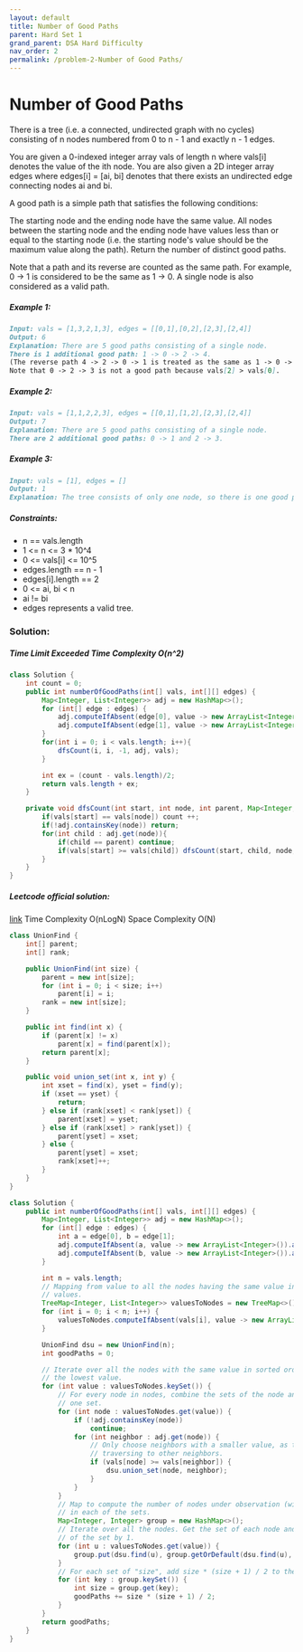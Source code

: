 ```yaml
---
layout: default
title: Number of Good Paths
parent: Hard Set 1
grand_parent: DSA Hard Difficulty
nav_order: 2
permalink: /problem-2-Number of Good Paths/
---
```

# Number of Good Paths
There is a tree (i.e. a connected, undirected graph with no cycles) consisting of n nodes numbered from 0 to n - 1 and exactly n - 1 edges.

You are given a 0-indexed integer array vals of length n where vals[i] denotes the value of the ith node. You are also given a 2D integer array edges where edges[i] = [ai, bi] denotes that there exists an undirected edge connecting nodes ai and bi.

A good path is a simple path that satisfies the following conditions:

The starting node and the ending node have the same value.
All nodes between the starting node and the ending node have values less than or equal to the starting node (i.e. the starting node's value should be the maximum value along the path).
Return the number of distinct good paths.

Note that a path and its reverse are counted as the same path. For example, 0 -> 1 is considered to be the same as 1 -> 0. A single node is also considered as a valid path.

##### Example 1:

````markdown
Input: vals = [1,3,2,1,3], edges = [[0,1],[0,2],[2,3],[2,4]]
Output: 6
Explanation: There are 5 good paths consisting of a single node.
There is 1 additional good path: 1 -> 0 -> 2 -> 4.
(The reverse path 4 -> 2 -> 0 -> 1 is treated as the same as 1 -> 0 -> 2 -> 4.)
Note that 0 -> 2 -> 3 is not a good path because vals[2] > vals[0].
````
##### Example 2:

```markdown
Input: vals = [1,1,2,2,3], edges = [[0,1],[1,2],[2,3],[2,4]]
Output: 7
Explanation: There are 5 good paths consisting of a single node.
There are 2 additional good paths: 0 -> 1 and 2 -> 3.
```
##### Example 3:

````markdown
Input: vals = [1], edges = []
Output: 1
Explanation: The tree consists of only one node, so there is one good path.
````
##### Constraints:
* n == vals.length
* 1 <= n <= 3 * 10^4
* 0 <= vals[i] <= 10^5
* edges.length == n - 1
* edges[i].length == 2
* 0 <= ai, bi < n
* ai != bi
* edges represents a valid tree.

### Solution:
##### Time Limit Exceeded Time Complexity O(n^2)

```java
class Solution {
    int count = 0;
    public int numberOfGoodPaths(int[] vals, int[][] edges) {
        Map<Integer, List<Integer>> adj = new HashMap<>();
        for (int[] edge : edges) {
            adj.computeIfAbsent(edge[0], value -> new ArrayList<Integer>()).add(edge[1]);
            adj.computeIfAbsent(edge[1], value -> new ArrayList<Integer>()).add(edge[0]);
        }
        for(int i = 0; i < vals.length; i++){
            dfsCount(i, i, -1, adj, vals);
        }

        int ex = (count - vals.length)/2;
        return vals.length + ex;
    }

    private void dfsCount(int start, int node, int parent, Map<Integer, List<Integer>> adj, int[] vals){
        if(vals[start] == vals[node]) count ++;
        if(!adj.containsKey(node)) return;
        for(int child : adj.get(node)){
            if(child == parent) continue;
            if(vals[start] >= vals[child]) dfsCount(start, child, node, adj, vals);
        }
    }
}
```
##### Leetcode official solution: 
[link](https://leetcode.com/problems/number-of-good-paths/solutions/2892908/number-of-good-paths/)
Time Complexity O(nLogN)
Space Complexity  O(N)
```java
class UnionFind {
    int[] parent;
    int[] rank;

    public UnionFind(int size) {
        parent = new int[size];
        for (int i = 0; i < size; i++)
            parent[i] = i;
        rank = new int[size];
    }

    public int find(int x) {
        if (parent[x] != x)
            parent[x] = find(parent[x]);
        return parent[x];
    }

    public void union_set(int x, int y) {
        int xset = find(x), yset = find(y);
        if (xset == yset) {
            return;
        } else if (rank[xset] < rank[yset]) {
            parent[xset] = yset;
        } else if (rank[xset] > rank[yset]) {
            parent[yset] = xset;
        } else {
            parent[yset] = xset;
            rank[xset]++;
        }
    }
}

class Solution {
    public int numberOfGoodPaths(int[] vals, int[][] edges) {
        Map<Integer, List<Integer>> adj = new HashMap<>();
        for (int[] edge : edges) {
            int a = edge[0], b = edge[1];
            adj.computeIfAbsent(a, value -> new ArrayList<Integer>()).add(b);
            adj.computeIfAbsent(b, value -> new ArrayList<Integer>()).add(a);
        }

        int n = vals.length;
        // Mapping from value to all the nodes having the same value in sorted order of
        // values.
        TreeMap<Integer, List<Integer>> valuesToNodes = new TreeMap<>();
        for (int i = 0; i < n; i++) {
            valuesToNodes.computeIfAbsent(vals[i], value -> new ArrayList<Integer>()).add(i);
        }

        UnionFind dsu = new UnionFind(n);
        int goodPaths = 0;

        // Iterate over all the nodes with the same value in sorted order, starting from
        // the lowest value.
        for (int value : valuesToNodes.keySet()) {
            // For every node in nodes, combine the sets of the node and its neighbors into
            // one set.
            for (int node : valuesToNodes.get(value)) {
                if (!adj.containsKey(node))
                    continue;
                for (int neighbor : adj.get(node)) {
                    // Only choose neighbors with a smaller value, as there is no point in
                    // traversing to other neighbors.
                    if (vals[node] >= vals[neighbor]) {
                        dsu.union_set(node, neighbor);
                    }
                }
            }
            // Map to compute the number of nodes under observation (with the same values)
            // in each of the sets.
            Map<Integer, Integer> group = new HashMap<>();
            // Iterate over all the nodes. Get the set of each node and increase the count
            // of the set by 1.
            for (int u : valuesToNodes.get(value)) {
                group.put(dsu.find(u), group.getOrDefault(dsu.find(u), 0) + 1);
            }
            // For each set of "size", add size * (size + 1) / 2 to the number of goodPaths.
            for (int key : group.keySet()) {
                int size = group.get(key);
                goodPaths += size * (size + 1) / 2;
            }
        }
        return goodPaths;
    }
}
```